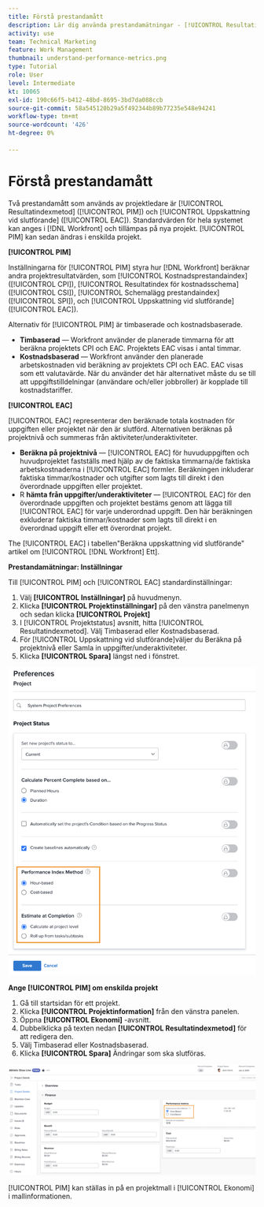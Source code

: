 ```yaml
---
title: Förstå prestandamått
description: Lär dig använda prestandamätningar - [!UICONTROL Resultatindexmetod] ([!UICONTROL PIM]) och [!UICONTROL Uppskattning vid slutförande] ([!UICONTROL EAC]).
activity: use
team: Technical Marketing
feature: Work Management
thumbnail: understand-performance-metrics.png
type: Tutorial
role: User
level: Intermediate
kt: 10065
exl-id: 190c66f5-b412-48bd-8695-3bd7da088ccb
source-git-commit: 58a545120b29a5f492344b89b77235e548e94241
workflow-type: tm+mt
source-wordcount: '426'
ht-degree: 0%

---
```


# Förstå prestandamått

Två prestandamått som används av projektledare är [!UICONTROL Resultatindexmetod] ([!UICONTROL PIM]) och [!UICONTROL Uppskattning vid slutförande] ([!UICONTROL EAC]). Standardvärden för hela systemet kan anges i [!DNL Workfront] och tillämpas på nya projekt. [!UICONTROL PIM] kan sedan ändras i enskilda projekt.

**[!UICONTROL PIM]**

Inställningarna för [!UICONTROL PIM] styra hur [!DNL Workfront] beräknar andra projektresultatvärden, som [!UICONTROL Kostnadsprestandaindex] ([!UICONTROL CPI]), [!UICONTROL Resultatindex för kostnadsschema] ([!UICONTROL CSI]), [!UICONTROL Schemalägg prestandaindex] ([!UICONTROL SPI]), och [!UICONTROL Uppskattning vid slutförande] ([!UICONTROL EAC]).

Alternativ för [!UICONTROL PIM] är timbaserade och kostnadsbaserade.

* **Timbaserad** — Workfront använder de planerade timmarna för att beräkna projektets CPI och EAC. Projektets EAC visas i antal timmar.
* **Kostnadsbaserad** — Workfront använder den planerade arbetskostnaden vid beräkning av projektets CPI och EAC. EAC visas som ett valutavärde. När du använder det här alternativet måste du se till att uppgiftstilldelningar (användare och/eller jobbroller) är kopplade till kostnadstariffer.

**[!UICONTROL EAC]**

[!UICONTROL EAC] representerar den beräknade totala kostnaden för uppgiften eller projektet när den är slutförd. Alternativen beräknas på projektnivå och summeras från aktiviteter/underaktiviteter.

* **Beräkna på projektnivå** — [!UICONTROL EAC] för huvuduppgiften och huvudprojektet fastställs med hjälp av de faktiska timmarna/de faktiska arbetskostnaderna i [!UICONTROL EAC] formler. Beräkningen inkluderar faktiska timmar/kostnader och utgifter som lagts till direkt i den överordnade uppgiften eller projektet.
* R **hämta från uppgifter/underaktiviteter** — [!UICONTROL EAC] för den överordnade uppgiften och projektet bestäms genom att lägga till [!UICONTROL EAC] för varje underordnad uppgift. Den här beräkningen exkluderar faktiska timmar/kostnader som lagts till direkt i en överordnad uppgift eller ett överordnat projekt.

The [!UICONTROL EAC] i tabellen&quot;Beräkna uppskattning vid slutförande&quot; <!-- link to article -->artikel om [!UICONTROL [!DNL Workfront] Ett].

**Prestandamätningar: Inställningar**

Till [!UICONTROL PIM] och [!UICONTROL EAC] standardinställningar:

1. Välj **[!UICONTROL Inställningar]** på huvudmenyn.
1. Klicka **[!UICONTROL Projektinställningar]** på den vänstra panelmenyn och sedan klicka **[!UICONTROL Projekt]**
1. I [!UICONTROL Projektstatus] avsnitt, hitta [!UICONTROL Resultatindexmetod]. Välj Timbaserad eller Kostnadsbaserad.
1. För [!UICONTROL Uppskattning vid slutförande]väljer du Beräkna på projektnivå eller Samla in uppgifter/underaktiviteter.
1. Klicka **[!UICONTROL Spara]** längst ned i fönstret.

![En bild av [!UICONTROL Projektinställningar] screen](assets/setting-up-finances-1.png)

**Ange [!UICONTROL PIM] om enskilda projekt**

1. Gå till startsidan för ett projekt.
1. Klicka **[!UICONTROL Projektinformation]** från den vänstra panelen.
1. Öppna **[!UICONTROL Ekonomi]** -avsnitt.
1. Dubbelklicka på texten nedan **[!UICONTROL Resultatindexmetod]** för att redigera den.
1. Välj Timbaserad eller Kostnadsbaserad.
1. Klicka **[!UICONTROL Spara]** Ändringar som ska slutföras.

![En bild av [!UICONTROL Projektinformation] screen](assets/setting-up-finances-2.png)

[!UICONTROL PIM] kan ställas in på en projektmall i [!UICONTROL Ekonomi] i mallinformationen.
